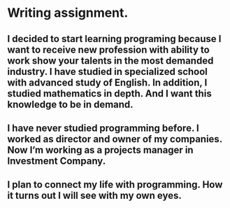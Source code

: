 # Writing assignment.
## I decided to start learning programing because I want to receive new profession with ability to work show your talents in the most demanded industry. I have studied in specialized school with advanced study of English. In addition, I studied mathematics in depth. And I want this knowledge to be in demand. 
## I have never studied programming before. I worked as director and owner of my companies. Now I’m working as a projects manager in Investment Company. 
## I plan to connect my life with programming. How it turns out I will see with my own eyes.
